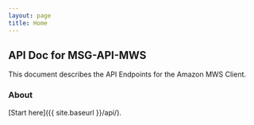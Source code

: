 ```yaml
---
layout: page
title: Home
---
```


## API Doc for MSG-API-MWS

This document describes the API Endpoints for the Amazon MWS Client.

### About



[Start here]({{ site.baseurl }}/api/).



